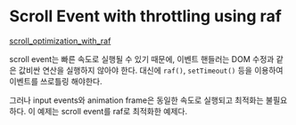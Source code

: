 # Scroll Event with throttling using raf

[scroll_optimization_with_raf](https://developer.mozilla.org/en-US/docs/Web/API/Document/scroll_event#Scroll_optimization_with_window.requestAnimationFrame)

scroll event는 빠른 속도로 실행될 수 있기 때문에, 이벤트 핸들러는 DOM 수정과 같은 값비싼 연산을 실행하지 않아야 한다. 대신에 `raf()`, `setTimeout()` 등을 이용하여 이벤트를 쓰로틀링 해야한다.

그러나 input events와 animation frame은 동일한 속도로 실행되고 최적화는 불필요하다. 이 예제는 scroll event를 raf로 최적화한 예제다.
